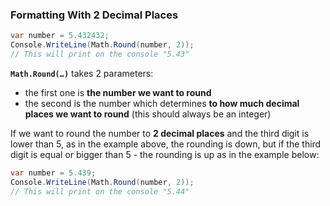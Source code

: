 ### Formatting With 2 Decimal Places

```csharp
var number = 5.432432;
Console.WriteLine(Math.Round(number, 2));
// This will print on the console "5.43"
```

**`Math.Round(…)`** takes 2 parameters:

* the first one is **the number we want to round**
* the second is the number which determines **to how much decimal places we want to round** (this should always be an integer)

If we want to round the number to **2 decimal places** and the third digit is lower than 5, as in the example above, the rounding is down, but if the third digit is equal or bigger than 5 - the rounding is up as in the example below:

```csharp
var number = 5.439;
Console.WriteLine(Math.Round(number, 2));
// This will print on the console "5.44"
```